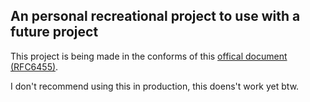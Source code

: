 ## An personal recreational project to use with a future project

This project is being made in the conforms of this [offical document (RFC6455)](https://datatracker.ietf.org/doc/html/rfc6455).

I don't recommend using this in production, this doens't work yet btw.